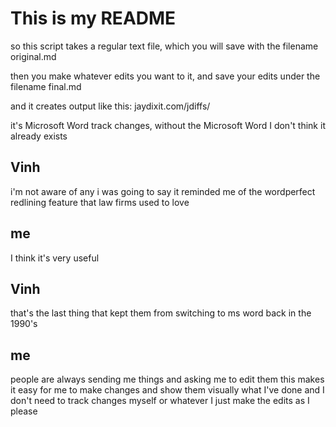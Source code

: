 # This is my README

so this script takes a regular text file, which you will save with the filename original.md

then you make whatever edits you want to it, and save your edits under the filename final.md

and it creates output like this:
jaydixit.com/jdiffs/

it's Microsoft Word track changes, without the Microsoft Word
I don't think it already exists

## Vinh

i'm not aware of any
i was going to say it reminded me of the wordperfect redlining feature that law firms used to love

## me

I think it's very useful

## Vinh

that's the last thing that kept them from switching to ms word
back in the 1990's

## me

people are always sending me things and asking me to edit them
this makes it easy for me to make changes and show them visually what I've done
and I don't need to track changes myself or whatever
I just make the edits as I please

